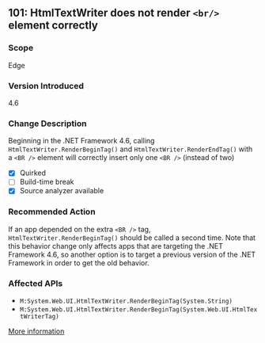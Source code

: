 ## 101: HtmlTextWriter does not render `<br/>` element correctly

### Scope
Edge

### Version Introduced
4.6

### Change Description
Beginning in the .NET Framework 4.6, calling `HtmlTextWriter.RenderBeginTag()` and `HtmlTextWriter.RenderEndTag()` with a `<BR />` element will correctly insert only one `<BR />` (instead of two)

- [x] Quirked
- [ ] Build-time break
- [x] Source analyzer available

### Recommended Action
If an app depended on the extra `<BR />` tag, `HtmlTextWriter.RenderBeginTag()` should be called a second time. Note that this behavior change only affects apps that are targeting the .NET Framework 4.6, so another option is to target a previous version of the .NET Framework in order to get the old behavior.

### Affected APIs
* `M:System.Web.UI.HtmlTextWriter.RenderBeginTag(System.String)`
* `M:System.Web.UI.HtmlTextWriter.RenderBeginTag(System.Web.UI.HtmlTextWriterTag)`

[More information](http://connect.microsoft.com/VisualStudio/feedback/details/813061/htmltextwriter-does-not-render-br-element-correctly)
